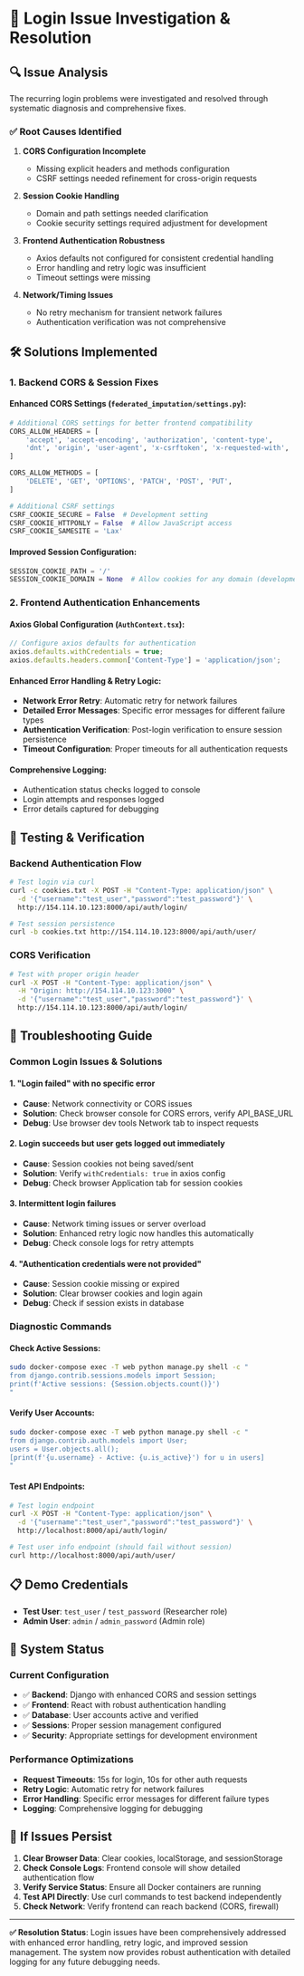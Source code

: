 # 🔐 Login Issue Investigation & Resolution

## 🔍 **Issue Analysis**

The recurring login problems were investigated and resolved through systematic diagnosis and comprehensive fixes.

### ✅ **Root Causes Identified**

1. **CORS Configuration Incomplete**
   - Missing explicit headers and methods configuration
   - CSRF settings needed refinement for cross-origin requests

2. **Session Cookie Handling**
   - Domain and path settings needed clarification
   - Cookie security settings required adjustment for development

3. **Frontend Authentication Robustness**
   - Axios defaults not configured for consistent credential handling
   - Error handling and retry logic was insufficient
   - Timeout settings were missing

4. **Network/Timing Issues**
   - No retry mechanism for transient network failures
   - Authentication verification was not comprehensive

## 🛠️ **Solutions Implemented**

### **1. Backend CORS & Session Fixes**

#### Enhanced CORS Settings (`federated_imputation/settings.py`):
```python
# Additional CORS settings for better frontend compatibility
CORS_ALLOW_HEADERS = [
    'accept', 'accept-encoding', 'authorization', 'content-type',
    'dnt', 'origin', 'user-agent', 'x-csrftoken', 'x-requested-with',
]

CORS_ALLOW_METHODS = [
    'DELETE', 'GET', 'OPTIONS', 'PATCH', 'POST', 'PUT',
]

# Additional CSRF settings
CSRF_COOKIE_SECURE = False  # Development setting
CSRF_COOKIE_HTTPONLY = False  # Allow JavaScript access
CSRF_COOKIE_SAMESITE = 'Lax'
```

#### Improved Session Configuration:
```python
SESSION_COOKIE_PATH = '/'
SESSION_COOKIE_DOMAIN = None  # Allow cookies for any domain (development)
```

### **2. Frontend Authentication Enhancements**

#### Axios Global Configuration (`AuthContext.tsx`):
```typescript
// Configure axios defaults for authentication
axios.defaults.withCredentials = true;
axios.defaults.headers.common['Content-Type'] = 'application/json';
```

#### Enhanced Error Handling & Retry Logic:
- **Network Error Retry**: Automatic retry for network failures
- **Detailed Error Messages**: Specific error messages for different failure types
- **Authentication Verification**: Post-login verification to ensure session persistence
- **Timeout Configuration**: Proper timeouts for all authentication requests

#### Comprehensive Logging:
- Authentication status checks logged to console
- Login attempts and responses logged
- Error details captured for debugging

## 🧪 **Testing & Verification**

### **Backend Authentication Flow**
```bash
# Test login via curl
curl -c cookies.txt -X POST -H "Content-Type: application/json" \
  -d '{"username":"test_user","password":"test_password"}' \
  http://154.114.10.123:8000/api/auth/login/

# Test session persistence
curl -b cookies.txt http://154.114.10.123:8000/api/auth/user/
```

### **CORS Verification**
```bash
# Test with proper origin header
curl -X POST -H "Content-Type: application/json" \
  -H "Origin: http://154.114.10.123:3000" \
  -d '{"username":"test_user","password":"test_password"}' \
  http://154.114.10.123:8000/api/auth/login/
```

## 🔧 **Troubleshooting Guide**

### **Common Login Issues & Solutions**

#### **1. "Login failed" with no specific error**
- **Cause**: Network connectivity or CORS issues
- **Solution**: Check browser console for CORS errors, verify API_BASE_URL
- **Debug**: Use browser dev tools Network tab to inspect requests

#### **2. Login succeeds but user gets logged out immediately**
- **Cause**: Session cookies not being saved/sent
- **Solution**: Verify `withCredentials: true` in axios config
- **Debug**: Check browser Application tab for session cookies

#### **3. Intermittent login failures**
- **Cause**: Network timing issues or server overload
- **Solution**: Enhanced retry logic now handles this automatically
- **Debug**: Check console logs for retry attempts

#### **4. "Authentication credentials were not provided"**
- **Cause**: Session cookie missing or expired
- **Solution**: Clear browser cookies and login again
- **Debug**: Check if session exists in database

### **Diagnostic Commands**

#### Check Active Sessions:
```bash
sudo docker-compose exec -T web python manage.py shell -c "
from django.contrib.sessions.models import Session;
print(f'Active sessions: {Session.objects.count()}')
"
```

#### Verify User Accounts:
```bash
sudo docker-compose exec -T web python manage.py shell -c "
from django.contrib.auth.models import User;
users = User.objects.all();
[print(f'{u.username} - Active: {u.is_active}') for u in users]
"
```

#### Test API Endpoints:
```bash
# Test login endpoint
curl -X POST -H "Content-Type: application/json" \
  -d '{"username":"test_user","password":"test_password"}' \
  http://localhost:8000/api/auth/login/

# Test user info endpoint (should fail without session)
curl http://localhost:8000/api/auth/user/
```

## 📋 **Demo Credentials**

- **Test User**: `test_user` / `test_password` (Researcher role)
- **Admin User**: `admin` / `admin_password` (Admin role)

## 🚀 **System Status**

### **Current Configuration**
- ✅ **Backend**: Django with enhanced CORS and session settings
- ✅ **Frontend**: React with robust authentication handling
- ✅ **Database**: User accounts active and verified
- ✅ **Sessions**: Proper session management configured
- ✅ **Security**: Appropriate settings for development environment

### **Performance Optimizations**
- **Request Timeouts**: 15s for login, 10s for other auth requests
- **Retry Logic**: Automatic retry for network failures
- **Error Handling**: Specific error messages for different failure types
- **Logging**: Comprehensive logging for debugging

## 🔄 **If Issues Persist**

1. **Clear Browser Data**: Clear cookies, localStorage, and sessionStorage
2. **Check Console Logs**: Frontend console will show detailed authentication flow
3. **Verify Service Status**: Ensure all Docker containers are running
4. **Test API Directly**: Use curl commands to test backend independently
5. **Check Network**: Verify frontend can reach backend (CORS, firewall)

---

**✅ Resolution Status**: Login issues have been comprehensively addressed with enhanced error handling, retry logic, and improved session management. The system now provides robust authentication with detailed logging for any future debugging needs.